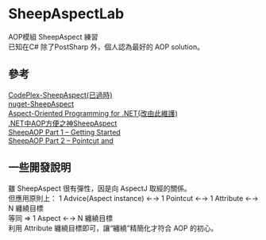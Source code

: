 # SheepAspectLab
AOP模組 SheepAspect 練習  
已知在C# 除了PostSharp 外，個人認為最好的 AOP solution。

## 參考
[CodePlex-SheepAspect(已過時)](https://sheepaspect.codeplex.com/)  
[nuget-SheepAspect](https://www.nuget.org/packages/SheepAspect)  
[Aspect-Oriented Programming for .NET(改由此維護)](https://github.com/erhan0/aop)  
[.NET中AOP方便之神SheepAspect](http://www.itread01.com/articles/1476766551.html)  
[SheepAOP Part 1 – Getting Started](https://hendryluk.wordpress.com/2011/05/08/sheepaop-part-1-getting-started/)  
[SheepAOP Part 2 – Pointcut and ](https://hendryluk.wordpress.com/2011/05/09/sheepaop-part-2-pointcut-and-saql-basics/)  

## 一些開發說明
雖 SheepAspect 很有彈性，因是向 AspectJ 取經的關係。   
但應用原則上： 1 Advice(Aspect instance) ←→ 1 Pointcut ←→ 1 Attribute ←→ N 纏繞目標   
等同 => 1 Aspect ←→ N 纏繞目標   
利用 Attribute 纏繞目標即可，讓“纏繞”精簡化才符合 AOP 的初心。   
